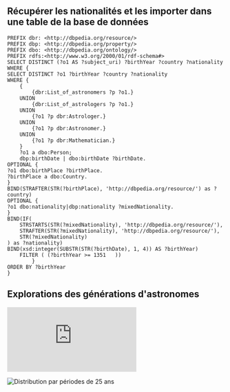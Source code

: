 

## Récupérer les nationalités et les importer dans une table de la base de données

    PREFIX dbr: <http://dbpedia.org/resource/>
    PREFIX dbp: <http://dbpedia.org/property/>
    PREFIX dbo: <http://dbpedia.org/ontology/>
    PREFIX rdfs:<http://www.w3.org/2000/01/rdf-schema#>
    SELECT DISTINCT (?o1 AS ?subject_uri) ?birthYear ?country ?nationality
    WHERE {
    SELECT DISTINCT ?o1 ?birthYear ?country ?nationality
    WHERE { 
        {
            {dbr:List_of_astronomers ?p ?o1.}
        UNION
            {dbr:List_of_astrologers ?p ?o1.}
        UNION
            {?o1 ?p dbr:Astrologer.}
        UNION
            {?o1 ?p dbr:Astronomer.}
        UNION
            {?o1 ?p dbr:Mathematician.}
        }
        ?o1 a dbo:Person;
        dbp:birthDate | dbo:birthDate ?birthDate.
    OPTIONAL {
    ?o1 dbo:birthPlace ?birthPlace.
    ?birthPlace a dbo:Country.
    }
    BIND(STRAFTER(STR(?birthPlace), 'http://dbpedia.org/resource/') as ?country)
    OPTIONAL {
    ?o1 dbo:nationality|dbp:nationality ?mixedNationality.
    }
    BIND(IF(
        STRSTARTS(STR(?mixedNationality), 'http://dbpedia.org/resource/'), 
        STRAFTER(STR(?mixedNationality), 'http://dbpedia.org/resource/'), 
        STR(?mixedNationality)
    ) as ?nationality)
    BIND(xsd:integer(SUBSTR(STR(?birthDate), 1, 4)) AS ?birthYear)
        FILTER ( (?birthYear >= 1351   )) 
            }
    ORDER BY ?birthYear
    }




## Explorations des générations d'astronomes

![Distribution par périodes de 25 ans](https://raw.github.com/Sciences-historiques-numeriques/astronomers/master/notebooks_jupyter/dbpedia_exploration/pictures/birth_years_20241208.html)


![Distribution par périodes de 25 ans](https://raw.github.com/Sciences-historiques-numeriques/astronomers/master/notebooks_jupyter/dbpedia_exploration/pictures/birth_years_20241208.png)